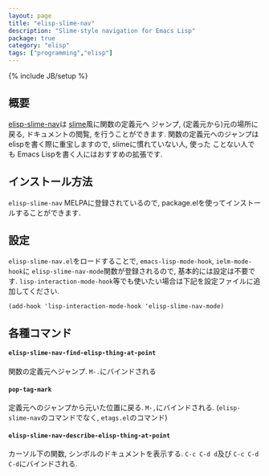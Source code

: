 ```yaml
---
layout: page
title: "elisp-slime-nav"
description: "Slime-style navigation for Emacs Lisp"
package: true
category: "elisp"
tags: ["programming","elisp"]
---
```

{% include JB/setup %}

## 概要

[elisp-slime-nav](https://github.com/purcell/elisp-slime-nav)は [slime](http://common-lisp.net/project/slime/)風に関数の定義元へ
ジャンプ, (定義元から)元の場所に戻る, ドキュメントの閲覧, を行うことができます.
関数の定義元へのジャンプは elispを書く際に重宝しますので, slimeに慣れていない人, 使った
ことない人でも Emacs Lispを書く人にはおすすめの拡張です.


## インストール方法

`elisp-slime-nav` MELPAに登録されているので, package.elを使ってインストールすることができます.


## 設定

`elisp-slime-nav.el`をロードすることで, `emacs-lisp-mode-hook`, `ielm-mode-hook`に
`elisp-slime-nav-mode`関数が登録されるので, 基本的には設定は不要です.
`lisp-interaction-mode-hook`等でも使いたい場合は下記を設定ファイルに追加してください.


```common-lisp
(add-hook 'lisp-interaction-mode-hook 'elisp-slime-nav-mode)
```


## 各種コマンド

#### `elisp-slime-nav-find-elisp-thing-at-point`

関数の定義元へジャンプ. `M-.`にバインドされる

#### `pop-tag-mark`

定義元へのジャンプから元いた位置に戻る. `M-,`にバインドされる.
(`elisp-slime-nav`のコマンドでなく, `etags.el`のコマンド)

#### `elisp-slime-nav-describe-elisp-thing-at-point`

カーソル下の関数, シンボルのドキュメントを表示する.
`C-c C-d d`及び `C-c C-d C-d`にバインドされる.

